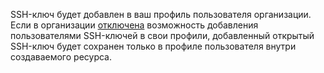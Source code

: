 SSH-ключ будет добавлен в ваш профиль пользователя организации. Если в организации [отключена](../../../organization/operations/os-login-access.md) возможность добавления пользователями SSH-ключей в свои профили, добавленный открытый SSH-ключ будет сохранен только в профиле пользователя внутри создаваемого ресурса.
